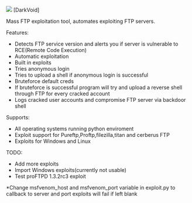 <img src="https://github.com/darkseid-security/DarkVoid/blob/main/IMG/Screenshot%20at%202022-12-04%2005-17-11.png">
[DarkVoid]

Mass FTP exploitation tool, automates exploiting FTP servers.

Features:
- Detects FTP service version and alerts you if server is vulnerable to RCE(Remote Code Execution)
- Automatic exploitation
- Built in exploits
- Tries anonymous login
- Tries to upload a shell if anonymous login is successful
- Bruteforce default creds
- If bruteforce is successful program will try and upload a reverse shell through FTP for every cracked account
- Logs cracked user accounts and compromise FTP server via backdoor shell

Supports:
- All operating systems running python enviroment
- Exploit support for Pureftp,Proftp,filezilla,titan and cerberus FTP
- Exploits for Windows and Linux

TODO:
- Add more exploits
- Import Windows exploits(currently not usable)
- Test proFTPD 1.3.2rc3 exploit 

*Change msfvenom_host and msfvenom_port variable in exploit.py to callback to server and port exploits will fail if left blank
